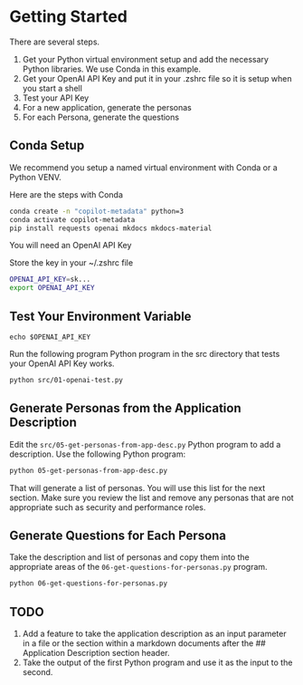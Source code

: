 # Getting Started

There are several steps.

1. Get your Python virtual environment setup and add the necessary Python libraries.  We use Conda in this example.
2. Get your OpenAI API Key and put it in your .zshrc file so it is setup when you start a shell
3. Test your API Key
4. For a new application, generate the personas
5. For each Persona, generate the questions

## Conda Setup

We recommend you setup a named virtual environment with Conda or a Python VENV.

Here are the steps with Conda

```sh
conda create -n "copilot-metadata" python=3
conda activate copilot-metadata
pip install requests openai mkdocs mkdocs-material
```

You will need an OpenAI API Key

Store the key in your ~/.zshrc file
```sh
OPENAI_API_KEY=sk...
export OPENAI_API_KEY
```

## Test Your Environment Variable

```
echo $OPENAI_API_KEY
```

Run the following program Python program in the src directory that tests your OpenAI API Key works.

```sh
python src/01-openai-test.py
```

## Generate Personas from the Application Description

Edit the ```src/05-get-personas-from-app-desc.py``` Python program to add a description.  Use the following Python program:

```sh
python 05-get-personas-from-app-desc.py
```

That will generate a list of personas. You will use this list for the next section.
Make sure you review the list and remove any personas that are not appropriate
such as security and performance roles.

## Generate Questions for Each Persona

Take the description and list of personas and copy them into
the appropriate areas of the ```06-get-questions-for-personas.py``` program.

```sh
python 06-get-questions-for-personas.py
```

## TODO

1. Add a feature to take the application description as an input parameter in a file or
the section within a markdown documents after the ## Application Description section header.
2. Take the output of the first Python program and use it as the input to the second.